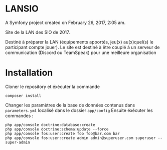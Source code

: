 LANSIO
======

A Symfony project created on February 26, 2017, 2:05 am.

Site de la LAN des SIO de 2017.

Destiné à préparer la LAN (équipements apportés, jeu(x) au(x)quel(s) le participant compte jouer). Le site est destiné à être couplé à un serveur de communication (Discord ou TeamSpeak) pour une meilleure organisation

Installation
============

Cloner le repository et éxécuter la commande 

```
composer install
```

Changer les paramètres de la base de données contenus dans `parameters.yml` localisé dans le dossier `app/config`
Ensuite éxécuter les commandes :

```
php app/console doctrine:database:create
php app/console doctrine:schema:update --force
php app/console fos:user:create foo foo@bar.com bar
php app/console fos:user:create admin admin@superuser.com superuser --super-admin
```

